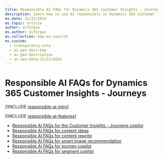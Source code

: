 ```yaml
---
title: Responsible AI FAQs for Dynamics 365 Customer Insights - Journeys
description: Learn how to use AI responsibly in Dynamics 365 Customer Insights - Journeys. Get answers to common questions and key considerations for ethical AI use.
ms.date: 11/22/2024
ms.topic: article
author: alfergus
ms.author: alfergus
ms.collection: bap-ai-copilot
ms.custom:
  - transparency-note
  - ai-gen-docs-bap
  - ai-gen-description
  - ai-seo-date:11/22/2024
---
```


# Responsible AI FAQs for Dynamics 365 Customer Insights - Journeys

[!INCLUDE [responsible-ai-intro](./includes/responsible-ai-intro.md)]

[!INCLUDE [responsible-ai-features](./includes/responsible-ai-features.md)]

- [Responsible AI FAQs for the Customer Insights - Journeys copilot](faqs-copilot-general.md)
- [Responsible AI FAQs for content ideas](faqs-content-ideas.md)
- [Responsible AI FAQs for content rewrite](faqs-content-rewrite.md)
- [Responsible AI FAQs for smart image recommendation](faqs-image-smart-recommendation.md)
- [Responsible AI FAQs for journey copilot](faqs-journey-copilot.md)
- [Responsible AI FAQs for segment copilot](faqs-segment-copilot.md)
